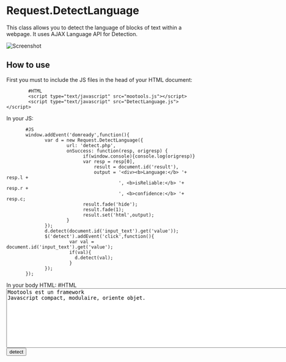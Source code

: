 Request.DetectLanguage
======================

This class allows you to detect the language of blocks of text within a webpage. It uses AJAX Language API for Detection.

![Screenshot](http://farm5.static.flickr.com/4148/5070795205_8542802e5c_z.jpg)

How to use
----------

First you must to include the JS files in the head of your HTML document:

            #HTML
            <script type="text/javascript" src="mootools.js"></script>
            <script type="text/javascript" src="DetectLanguage.js"></script>

In your JS:
          
           #JS
           window.addEvent('domready',function(){                  
                  var d = new Request.DetectLanguage({
                          url: 'detect.php',
                          onSuccess: function(resp, origresp) {
                                if(window.console){console.log(origresp)} 
                                var resp = resp[0],
                                    result = document.id('result'),
                                    output = '<div><b>Language:</b> '+ resp.l + 
                                             ', <b>isReliable:</b> '+ resp.r +
                                             ', <b>confidence:</b> '+ resp.c; 
                                result.fade('hide');
                                result.fade(1);
                                result.set('html',output);                                 
                          } 
                  });
                  d.detect(document.id('input_text').get('value'));
                  $('detect').addEvent('click',function(){
                           var val = document.id('input_text').get('value');
                           if(val){
                             d.detect(val);
                           }
                  });
           }); 

In your body HTML:
     #HTML 
     <textarea rows="10" cols="105" id="input_text">Mootools est un framework Javascript compact, modulaire, oriente objet.</textarea>
     <br/>
     <input type="button" id="detect" value="detect"> 
     <div id="result"></div>